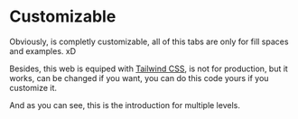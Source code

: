 # Customizable

Obviously, is completly customizable, all of this tabs are only for fill spaces and examples. xD

Besides, this web is equiped with [Tailwind CSS](./), is not for production, but it works, can be changed if you want, you can do this code yours if you customize it.

And as you can see, this is the introduction for multiple levels.